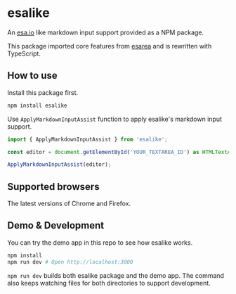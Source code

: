 # esalike

An [esa.io](https://esa.io) like markdown input support provided as a NPM package.

This package imported core features from [esarea](https://github.com/fukayatsu/esarea) and is rewritten with TypeScript.


## How to use

Install this package first.

```bash
npm install esalike
```

Use `ApplyMarkdownInputAssist` function to apply esalike's markdown input support.

```typescript
import { ApplyMarkdownInputAssist } from 'esalike';

const editor = document.getElementById('YOUR_TEXTAREA_ID') as HTMLTextAreaElement;

ApplyMarkdownInputAssist(editor);
```

## Supported browsers

The latest versions of Chrome and Firefox.

## Demo & Development

You can try the demo app in this repo to see how esalike works.

```bash
npm install
npm run dev # Open http://localhost:3000
```

`npm run dev` builds both esalike package and the demo app. The command also keeps watching files for both directories to support development.
